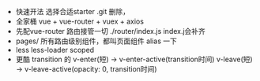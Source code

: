 - 快速开法
  选择合适starter
  .git 删除，
- 全家桶
  vue + vue-router + vuex + axios
- 先配vue-router 路由接管一切
  ./router/index.js  index.j会补齐
- pages/
  所有路由级别组件，都叫页面组件
  alias 一下
- less  less-loader
  scoped
- 更酷
  transition 的
  v-enter(短) -> v-enter-active(transition时间)
  v-leave(短) -> v-leave-active(opacity: 0, transition时间)